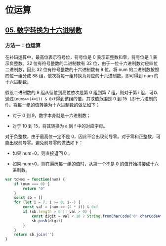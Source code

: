 # 位运算

## [05. 数字转换为十六进制数](https://leetcode-cn.com/problems/convert-a-number-to-hexadecimal/)

### 方法一：位运算

在补码运算中，最高位表示符号位，符号位是 0 表示正整数和零，符号位是 1 表示负整数。32 位有符号整数的二进制数有 32 位，由于一位十六进制数对应四位二进制数，因此 32 位有符号整数的十六进制数有 8 位。将 num 的二进制数按照四位一组分成 88 组，依次将每一组转换为对应的十六进制数，即可得到 num 的十六进制数。

假设二进制数的 8 组从低位到高位依次是第 0 组到第 7 组，则对于第 i 组，可以通过` (nums>>(4×i)) & 0xf `得到该组的值，其取值范围是 0 到 15（即十六进制的 f）。将每一组的值转换为十六进制数的做法如下：

- 对于 0 到 9，数字本身就是十六进制数；

- 对于 10 到 15，将其转换为 a 到 f 中的对应字母。

对于负整数，由于最高位一定不是 0，因此不会出现前导零。对于零和正整数，可能出现前导零。避免前导零的做法如下：

- 如果 num=0，则直接返回 0；

- 如果 num>0，则在遍历每一组的值时，从第一个不是 0 的值开始拼接成十六进制数。

```js
var toHex = function(num) {
    if (num === 0) {
        return "0"
    }
    const sb = []
    for (let i = 7; i >= 0; i--) {
        const val = (num >> (4 * i)) & 0xf
        if (sb.length > 0 || val > 0) {
            const digit = val < 10 ? String.fromCharCode('0'.charCodeAt() + val) : String.fromCharCode('a'.charCodeAt() + val - 10)
            sb.push(digit)
        }
    }
    return sb.join('')
}
```

